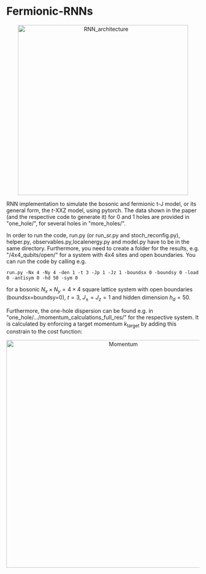 # Fermionic-RNNs
<div align="center">
    <img width="444" alt="RNN_architecture" src="https://github.com/HannahLange/Fermionic-RNNs/assets/82364625/571fb17e-2b20-4574-a060-dcc090394ae5">
</div>


RNN implementation to simulate the bosonic and fermionic t-J model, or its general form, the $t$-XXZ model, using pytorch. The data shown in the paper (and the respective code to generate it) for 0 and 1 holes are provided in "one_hole/", for several holes in "more_holes/".

In order to run the code, run.py (or run_sr.py and stoch_reconfig.py), helper.py, observables.py,localenergy.py and model.py have to be in the same directory. Furthermore, you need to create a folder for the results, e.g. "/4x4_qubits/open/" for a system with 4x4 sites and open boundaries. You can run the code by calling e.g.

`run.py -Nx 4 -Ny 4 -den 1 -t 3 -Jp 1 -Jz 1 -boundsx 0 -boundsy 0 -load 0 -antisym 0 -hd 50 -sym 0`

for a bosonic $N_x\times N_y=4\times 4$ square lattice system with open boundaries (boundsx=boundsy=0), $t=3$, $J_{\pm}=J_z=1$ and hidden dimension $h_d=50$. 

Furthermore, the one-hole dispersion can be found e.g. in "one_hole/.../momentum_calculations_full_res/" for the respective system. It is calculated by enforcing a target momentum $k_\mathrm{target}$ by adding this constrain to the cost function:

<div align="center">
    <img width="594" alt="Momentum" src="https://github.com/HannahLange/Fermionic-RNNs/assets/82364625/fc74618d-c286-42be-9675-8b23fea5e304">
</div>
